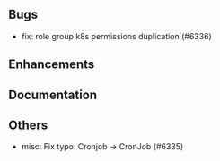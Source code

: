 ## Bugs
- fix: role group k8s permissions duplication (#6336)
## Enhancements
## Documentation
## Others
- misc: Fix typo: Cronjob → CronJob (#6335)
